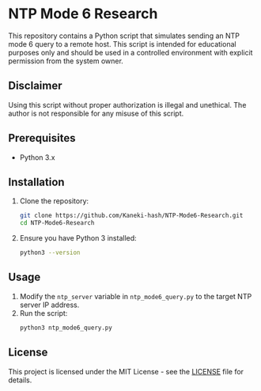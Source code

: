 # NTP Mode 6 Research

This repository contains a Python script that simulates sending an NTP mode 6 query to a remote host. This script is intended for educational purposes only and should be used in a controlled environment with explicit permission from the system owner.

## Disclaimer
Using this script without proper authorization is illegal and unethical. The author is not responsible for any misuse of this script.

## Prerequisites
- Python 3.x

## Installation
1. Clone the repository:
   ```bash
   git clone https://github.com/Kaneki-hash/NTP-Mode6-Research.git
   cd NTP-Mode6-Research
   ```

2. Ensure you have Python 3 installed:
   ```bash
   python3 --version
   ```

## Usage
1. Modify the `ntp_server` variable in `ntp_mode6_query.py` to the target NTP server IP address.
2. Run the script:
   ```bash
   python3 ntp_mode6_query.py
   ```

## License
This project is licensed under the MIT License - see the [LICENSE](LICENSE) file for details.
